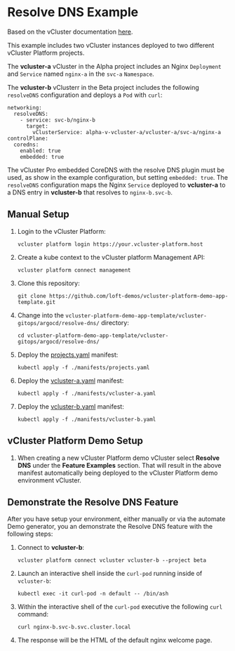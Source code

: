 # Resolve DNS Example

Based on the vCluster documentation [here](https://www.vcluster.com/docs/vcluster/configure/vcluster-yaml/networking/resolve-dns).

This example includes two vCluster instances deployed to two different vCluster Platform projects. 

The **vcluster-a** vCluster in the Alpha project includes an Nginx `Deployment` and `Service` named `nginx-a` in the `svc-a` `Namespace`.

The **vcluster-b** vClusterr in the Beta project includes the following `resolveDNS` configuration and deploys a `Pod` with `curl`:
```
networking:
  resolveDNS:
    - service: svc-b/nginx-b
      target:
        vClusterService: alpha-v-vcluster-a/vcluster-a/svc-a/nginx-a
controlPlane:
  coredns:
    enabled: true
    embedded: true
```
The vCluster Pro embedded CoreDNS with the resolve DNS plugin must be used, as show in the example configuration, but setting `embedded: true`. The `resolveDNS` configuration maps the Nginx `Service` deployed to **vcluster-a** to a DNS entry in **vcluster-b** that resolves to `nginx-b.svc-b`.

## Manual Setup
1. Login to the vCluster Platform:
    ```
    vcluster platform login https://your.vcluster-platform.host
    ```
2. Create a kube context to the vCluster platform Management API:
    ```
    vcluster platform connect management
    ```
3. Clone this repository:
    ```
    git clone https://github.com/loft-demos/vcluster-platform-demo-app-template.git
    ```
4. Change into the `vcluster-platform-demo-app-template/vcluster-gitops/argocd/resolve-dns/` directory:
    ```
    cd vcluster-platform-demo-app-template/vcluster-gitops/argocd/resolve-dns/
    ```
5. Deploy the [projects.yaml](./manifests/projects.yaml) manifest:
    ```
    kubectl apply -f ./manifests/projects.yaml
    ```
6. Deploy the [vcluster-a.yaml](./manifests/vcluster-a.yaml) manifest:
    ```
    kubectl apply -f ./manifests/vcluster-a.yaml
    ```
7. Deploy the [vcluster-b.yaml](./manifests/vcluster-b.yaml) manifest:
    ```
    kubectl apply -f ./manifests/vcluster-b.yaml
    ```

## vCluster Platform Demo Setup
1. When creating a new vCluster Platform demo vCluster select **Resolve DNS** under the **Feature Examples** section. That will result in the above manifest automatically being deployed to the vCluster Platform demo environment vCluster.

## Demonstrate the Resolve DNS Feature
After you have setup your environment, either manually or via the automate Demo generator, you an demonstrate the Resolve DNS feature with the following steps:
1. Connect to **vcluster-b**:
    ```
    vcluster platform connect vcluster vcluster-b --project beta
    ```
2. Launch an interactive shell inside the `curl-pod` running inside of `vcluster-b`:
    ```
    kubectl exec -it curl-pod -n default -- /bin/ash
    ```
3. Within the interactive shell of the `curl-pod` executive the following `curl` command:
    ```
    curl nginx-b.svc-b.svc.cluster.local
    ```
4. The response will be the HTML of the default nginx welcome page.



